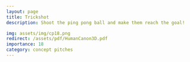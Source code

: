 ```yaml
---
layout: page
title: Trickshot
description: Shoot the ping pong ball and make them reach the goal! 

img: assets/img/cp18.png
redirect: /assets/pdf/HumanCanon3D.pdf
importance: 18
category: concept pitches
---
```



